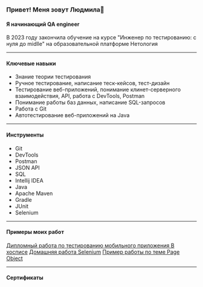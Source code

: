 ### Привет! Меня зовут Людмила👋
#### Я начинающий QA engineer
В 2023 году закончила обучение на курсе "Инженер по тестированию: с нуля до midlle" на образовательной платформе Нетология
______
#### Ключевые навыки
- Знание теории тестирования
- Ручное тестирование, написание теск-кейсов, тест-дизайн
- Тестирование веб-приложений, понимание клинет-серверного взаимодействия, API, работа с DevTools, Postman
- Понимание работы баз данных, написание SQL-запросов
- Работа с Git
- Автотестирование веб-приложений на Java

_____
#### Инструменты
- Git
- DevTools
- Postman
- JSON API
- SQL
- Intellij IDEA
- Java
- Apache Maven
- Gradle
- JUnit
- Selenium
_____
#### Примеры моих работ
[Дипломный работа по тестированию мобильного приложения В хосписе](https://github.com/LudmilaSh/DIPLOMA)
[Домашняя работа Selenium](https://github.com/LudmilaSh/Selenium/tree/main)
[Пример работы по теме Page Object](https://github.com/LudmilaSh/PageObject/tree/main)
_____
#### Сертификаты


<!--
**LudmilaSh/LudmilaSh** is a ✨ _special_ ✨ repository because its `README.md` (this file) appears on your GitHub profile.

Here are some ideas to get you started:

- 🔭 I’m currently working on ...
- 🌱 I’m currently learning ...
- 👯 I’m looking to collaborate on ...
- 🤔 I’m looking for help with ...
- 💬 Ask me about ...
- 📫 How to reach me: ...
- 😄 Pronouns: ...
- ⚡ Fun fact: ...
-->
